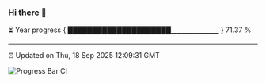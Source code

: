 ### Hi there 👋

⏳ Year progress { █████████████████████▁▁▁▁▁▁▁▁▁ } 71.37 %

---

⏰ Updated on Thu, 18 Sep 2025 12:09:31 GMT

![Progress Bar CI](https://github.com/liununu/liununu/workflows/Progress%20Bar%20CI/badge.svg)
